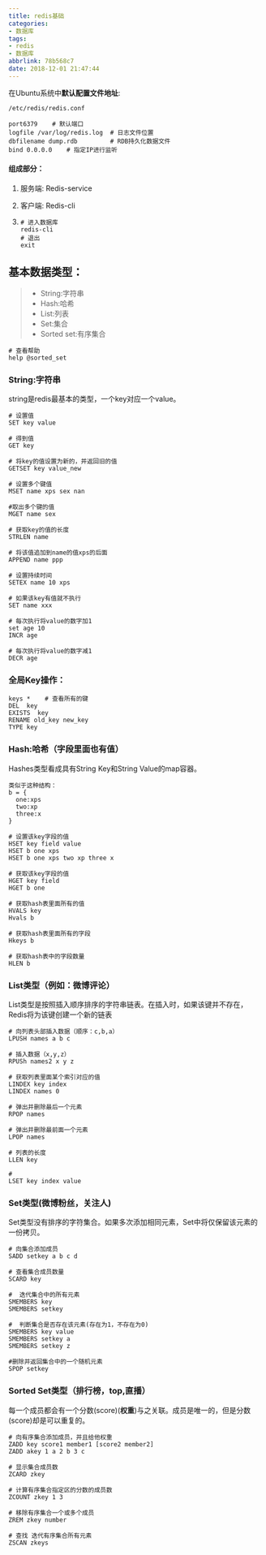 ```yaml
---
title: redis基础
categories:
- 数据库
tags:
- redis
- 数据库
abbrlink: 78b568c7
date: 2018-12-01 21:47:44
---
```



  
在Ubuntu系统中**默认配置文件地址**:

```
/etc/redis/redis.conf
```



```
port6379 	# 默认端口    
logfile /var/log/redis.log 	# 日志文件位置    
dbfilename dump.rdb 		# RDB持久化数据文件    
bind 0.0.0.0	# 指定IP进行监听    

```


  
#### 组成部分：

1. 服务端:   Redis-service

2. 客户端:   Redis-cli

3. ```
   # 进入数据库
   redis-cli
   # 退出
   exit
   ```

   

## 基本数据类型：

> - String:字符串
> - Hash:哈希
> - List:列表
> - Set:集合
> - Sorted set:有序集合



```
# 查看帮助
help @sorted_set
```



### String:字符串

string是redis最基本的类型，一个key对应一个value。

```
# 设置值
SET key value

# 得到值
GET key

# 将key的值设置为新的，并返回旧的值
GETSET key value_new

# 设置多个键值
MSET name xps sex nan

#取出多个键的值
MGET name sex

# 获取key的值的长度
STRLEN name

# 将该值追加到name的值xps的后面
APPEND name ppp

# 设置持续时间
SETEX name 10 xps

# 如果该key有值就不执行
SET name xxx

# 每次执行将value的数字加1
set age 10
INCR age

# 每次执行将value的数字减1
DECR age
```

### 全局Key操作：

```
keys *    # 查看所有的键
DEL  key
EXISTS  key
RENAME old_key new_key
TYPE key

```



### Hash:哈希（字段里面也有值）

Hashes类型看成具有String Key和String Value的map容器。

```
类似于这种结构：
b = {
  one:xps
  two:xp
  three:x
}
```



```
# 设置该key字段的值
HSET key field value
HSET b one xps
HSET b one xps two xp three x

# 获取该key字段的值
HGET key field
HGET b one

# 获取hash表里面所有的值
HVALS key
Hvals b

# 获取hash表里面所有的字段
Hkeys b

# 获取hash表中的字段数量
HLEN b

```

### List类型（例如：微博评论）

List类型是按照插入顺序排序的字符串链表。在插入时，如果该键并不存在，Redis将为该键创建一个新的链表

```
# 向列表头部插入数据（顺序：c,b,a）
LPUSH names a b c

# 插入数据（x,y,z）
RPUSh names2 x y z

# 获取列表里面某个索引对应的值
LINDEX key index
LINDEX names 0

# 弹出并删除最后一个元素
RPOP names

# 弹出并删除最前面一个元素
LPOP names

# 列表的长度
LLEN key

#
LSET key index value

```



### Set类型(微博粉丝，关注人)

Set类型没有排序的字符集合。如果多次添加相同元素，Set中将仅保留该元素的一份拷贝。

```
# 向集合添加成员
SADD setkey a b c d 

# 查看集合成员数量
SCARD key

#  迭代集合中的所有元素
SMEMBERS key
SMEMBERS setkey

#  判断集合是否存在该元素(存在为1，不存在为0)
SMEMBERS key value
SMEMBERS setkey a
SMEMBERS setkey z  

#删除并返回集合中的一个随机元素 
SPOP setkey

```

### Sorted Set类型（排行榜，top,直播）

每一个成员都会有一个分数(score)(**权重**)与之关联。成员是唯一的，但是分数(score)却是可以重复的。

```
# 向有序集合添加成员，并且给他权重
ZADD key score1 member1 [score2 member2]
ZADD akey 1 a 2 b 3 c

# 显示集合成员数
ZCARD zkey

# 计算有序集合指定区的分数的成员数
ZCOUNT zkey 1 3

# 移除有序集合一个或多个成员
ZREM zkey number

# 查找 迭代有序集合所有元素
ZSCAN zkeys 


```



### 







